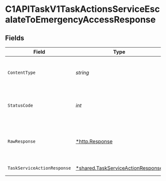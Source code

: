 # C1APITaskV1TaskActionsServiceEscalateToEmergencyAccessResponse


## Fields

| Field                                                                                        | Type                                                                                         | Required                                                                                     | Description                                                                                  |
| -------------------------------------------------------------------------------------------- | -------------------------------------------------------------------------------------------- | -------------------------------------------------------------------------------------------- | -------------------------------------------------------------------------------------------- |
| `ContentType`                                                                                | *string*                                                                                     | :heavy_check_mark:                                                                           | HTTP response content type for this operation                                                |
| `StatusCode`                                                                                 | *int*                                                                                        | :heavy_check_mark:                                                                           | HTTP response status code for this operation                                                 |
| `RawResponse`                                                                                | [*http.Response](https://pkg.go.dev/net/http#Response)                                       | :heavy_check_mark:                                                                           | Raw HTTP response; suitable for custom response parsing                                      |
| `TaskServiceActionResponse`                                                                  | [*shared.TaskServiceActionResponse](../../../pkg/models/shared/taskserviceactionresponse.md) | :heavy_minus_sign:                                                                           | Successful response                                                                          |